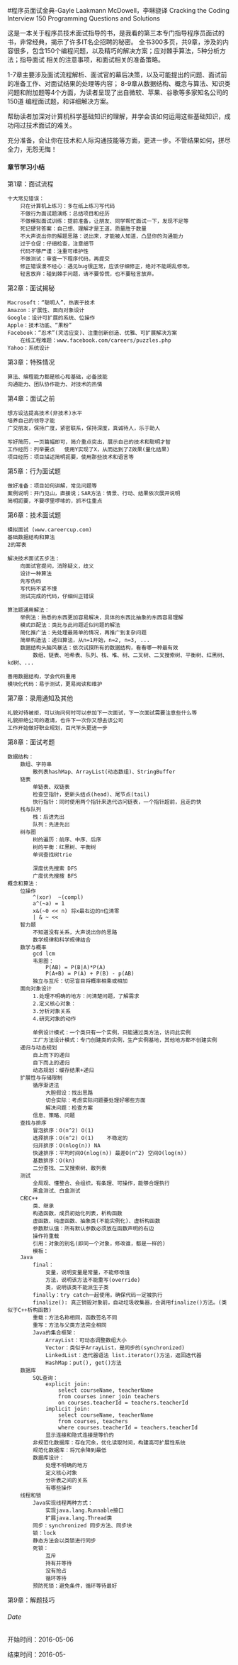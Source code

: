 #程序员面试金典-Gayle Laakmann McDowell，李琳骁译
Cracking the Coding Interview 150 Programming Questions and Solutions

这是一本关于程序员技术面试指导的书，是我看的第三本专门指导程序员面试的书，非常经典，揭示了许多IT名企招聘的秘密。
全书300多页，共9章，涉及的内容很多，包含150个编程问题，以及精巧的解决方案；应对棘手算法，5种分析方法；指导面试
相关的注意事项，和面试相关的准备策略。

1-7章主要涉及面试流程解析、面试官的幕后决策，以及可能提出的问题、面试前的准备工作、对面试结果的处理等内容；
8-9章从数据结构、概念与算法、知识类问题和附加题等4个方面，为读者呈现了出自微软、苹果、谷歌等多家知名公司的150道
编程面试题，和详细解决方案。

帮助读者加深对计算机科学基础知识的理解，并学会该如何运用这些基础知识，成功闯过技术面试的难关。

充分准备，会让你在技术和人际沟通技能等方面，更进一步。不管结果如何，拼尽全力，无怨无悔！


#### 章节学习小结
第1章：面试流程
	
	十大常见错误：
		只在计算机上练习：多在纸上练习写代码
		不做行为面试题演练：总结项目和经历
		不做模拟面试训练：提前准备，让朋友、同学帮忙面试一下，发现不足等
		死记硬背答案：自己想、理解才是王道，质量胜于数量
		不大声说出你的解题思路：说出来，才能被人知道，凸显你的沟通能力
		过于仓促：仔细检查，注意细节
		代码不够严谨：注重可维护性
		不做测试：审查一下程序代码，再提交
		修正错误漫不经心：遇见bug很正常，应该仔细修正，绝对不能胡乱修改。
		轻言放弃：碰到棘手问题，请不要惊慌，也不要轻言放弃。
		
第2章：面试揭秘

	Macrosoft：“聪明人”，热衷于技术
	Amazon：扩展性、面向对象设计
	Google：设计可扩展的系统、位操作
	Apple：技术功底、“果粉”
	Facebook：“忍术”(灵活应变)、注重创新创造、优雅、可扩展解决方案
		在线工程难题：www.facebook.com/careers/puzzles.php
	Yahoo：系统设计
	
第3章：特殊情况

	算法、编程能力都是核心和基础，必备技能
	沟通能力、团队协作能力、对技术的热情
	
第4章：面试之前

	想方设法提高技术(非技术)水平
	培养自己的领导才能
	广交朋友，保持广度，紧密联系，保持深度，真诚待人，乐于助人
	
	写好简历，一页篇幅即可，简介重点突出，展示自己的技术和聪明才智
	工作经历：列举要点	使用Y实现了X，从而达到了Z效果(量化结果)
	项目经历：项目描述简明扼要，使用那些技术和语言等
	
第5章：行为面试题

	做好准备：项目如何讲解，常见问题等
	案例说明：开门见山，直接说；SAR方法：情景、行动、结果依次展开说明
	简明扼要，不要啰里啰嗦的，抓不住重点
	
第6章：技术面试题

	模拟面试 (www.careercup.com)
	基础数据结构和算法
	2的幂表
	
	解决技术面试五步法：
		向面试官提问，消除疑义，歧义
		设计一种算法
		先写伪码
		写代码不紧不慢
		测试完成的代码，仔细纠正错误
		
	算法题通用解法：
		举例法：熟悉的东西更加容易解决，具体的东西比抽象的东西容易理解
		模式匹配法：类比与此问题近似问题的解法
		简化推广法：先处理最简单的情况，再推广到复杂问题
		简单构造法：递归算法，从n=1开始，n=2, n=3, ...
		数据结构头脑风暴法：依次试探所有的数据结构，看看哪一种最有效
			数组、链表、哈希表、队列、栈、堆、树、二叉树、二叉搜索树、平衡树、红黑树、kd树、...
	
	善用数据结构，学会代码重用
	模块化代码：易于测试，更易阅读和维护
	
第7章：录用通知及其他

	礼貌对待被拒，可以询问何时可以参加下一次面试，下一次面试需要注意些什么等
	礼貌拒绝公司的邀请，也许下一次你又想去该公司
	工作开始做好职业规划，百尺竿头更进一步
	
第8章：面试考题

	数据结构：
		数组、字符串
			散列表hashMap、ArrayList(动态数组)、StringBuffer
		链表
			单链表、双链表
			检查空指针，更新头结点(head)、尾节点(tail)
			快行指针：同时使用两个指针来迭代访问链表，一个指针超前，且走的快
		栈与队列
			栈：后进先出
			队列：先进先出
		树与图
			树的遍历：前序、中序、后序
			树的平衡：红黑树、平衡树
			单词查找树trie
			
			深度优先搜索 DFS
			广度优先搜搜 BFS
	概念和算法：
		位操作
			^(xor)	~(compl)	
			a^(~a) = 1 
			x&(~0 << n) 将x最右边的n位清零
			| & ~ << 
		智力题
			不知道没有关系，大声说出你的思路
			数学规律和科学规律结合
		数学与概率
			gcd lcm
			韦恩图：
				P(AB) = P(B|A)*P(A)
				P(A+B) = P(A) + P(B) - p(AB)
			独立与互斥：切忌盲目将概率相乘或相加
		面向对象设计
			1.处理不明确的地方：问清楚问题，了解需求
			2.定义核心对象：
			3.分析对象关系
			4.研究对象的动作
			
			单例设计模式：一个类只有一个实例，只能通过类方法，访问此实例
			工厂方法设计模式：专门创建类的实例，生产实例基地，其他地方都不创建实例
		递归与动态规划
			自上而下的递归
			自下而上的递归
			动态规划：缓存结果+递归 
		扩展性与存储限制
			循序渐进法
				大胆假设：找出思路
				切合实际：考虑实际问题要处理好哪些方面
				解决问题：检查方案
			信息、策略、问题
		查找与排序
			冒泡排序：O(n^2) O(1)
			选择排序：O(n^2) O(1)	不稳定的
			归并排序：O(nlog(n)) NA
			快速排序：平均时间O(nlog(n)) 最差O(n^2) 空间O(log(n))
			基数排序：O(kn)
			二分查找、二叉搜索树、散列表
		测试 
			全局观、懂整合、会组织，有条理、可操作，能够合理执行
			黑盒测试、白盒测试
		C和C++
			类、继承
			构造函数，成员初始化列表，析构函数
			虚函数、纯虚函数、抽象类(不能实例化)、虚析构函数
			参数默认值：所有默认参数必须放在函数声明的右边
			操作符重载
			引用：对象的别名(即同一个对象，修改谁，都是一样的)
			模板：
		Java
			final：
				变量，说明变量是常量，不能修改值
				方法，说明该方法不能重写(override)
				类，说明该类不能派生子类
			finally：try catch一起使用，确保代码一定被执行
			finalize(): 真正销毁对象前，自动垃圾收集器，会调用finalize()方法。(类似于C++析构函数)
			重载：方法名称相同，函数签名不同
			重写：方法与父类方法完全相同
			Java的集合框架：
				ArrayList：可动态调整数组大小
				Vector：类似于ArrayList，是同步的(synchronized)
				LinkedList：迭代器语法 list.iterator()方法，返回迭代器
				HashMap：put(), get()方法 
		数据库
			SQL查询：
				explicit join:
					select courseName, teacherName
					from courses inner join teachers
					on courses.teacherId = teachers.teacherId 
				implicit join:
					select courseName, teacherName
					from courses, teachers
					where courses.teacherId = teachers.teacherId 
				显示连接和隐式连接是等价的
			非规范化数据库：存在冗余，优化读取时间，构建高可扩展性系统
			规范化数据库：将冗余降到最低
			数据库设计：
				处理不明确的地方 
				定义核心对象
				分析表之间的关系
				有哪些操作
		线程和锁
			Java实现线程两种方式：
				实现java.lang.Runnable接口
				扩展java.lang.Thread类
			同步：synchronized 同步方法、同步块
			锁：lock
			静态方法会以类锁进行同步
			死锁：
				互斥
				持有并等待
				没有抢占
				循环等待
			预防死锁：避免条件，循环等待最好
	
第9章：解题技巧

###### Date
开始时间：2016-05-06

结束时间：2016-05- 